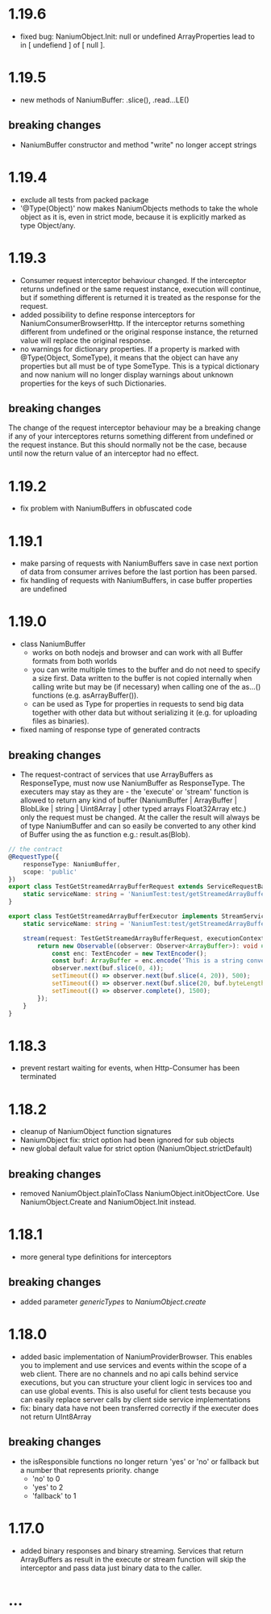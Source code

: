 # 1.19.6

- fixed bug: NaniumObject.Init: null or undefined ArrayProperties lead to in [ undefiend ] of [ null ].

# 1.19.5

- new methods of NaniumBuffer: .slice(), .read...LE()

## breaking changes

- NaniumBuffer constructor and method "write" no longer accept strings

# 1.19.4

- exclude all tests from packed package
- '@Type(Object)' now makes NaniumObjects methods to take the whole object as it is, even in strict mode, because it is
  explicitly marked as type Object/any.

# 1.19.3

- Consumer request interceptor behaviour changed. If the interceptor returns undefined or the same request instance,
  execution will continue, but if something different is returned it is treated as the response for the request.
- added possibility to define response interceptors for NaniumConsumerBrowserHttp. If the interceptor returns something
  different from undefined or the original response instance, the returned value will replace the original response.
- no warnings for dictionary properties. If a property is marked with @Type(Object, SomeType), it means that the object
  can have any properties but all must be of type SomeType. This is a typical dictionary and now nanium will no longer
  display warnings about unknown properties for the keys of such Dictionaries.

## breaking changes

The change of the request interceptor behaviour may be a breaking change if any of your interceptores returns something
different from undefined or the request instance. But this should normally not be the case, because until now the return
value of an interceptor had no effect.

# 1.19.2

- fix problem with NaniumBuffers in obfuscated code

# 1.19.1

- make parsing of requests with NaniumBuffers save in case next portion of data from consumer arrives before the last
  portion has been parsed.
- fix handling of requests with NaniumBuffers, in case buffer properties are undefined

# 1.19.0

- class NaniumBuffer
    - works on both nodejs and browser and can work with all Buffer formats from both worlds
    - you can write multiple times to the buffer and do not need to specify a size first. Data written to the buffer is
      not copied internally when calling write but may be (if necessary) when calling one of the as...() functions (e.g.
      asArrayBuffer()).
    - can be used as Type for properties in requests to send big data together with other data but without serializing
      it (e.g. for uploading files as binaries).
- fixed naming of response type of generated contracts

## breaking changes

- The request-contract of services that use ArrayBuffers as ResponseType, must now use NaniumBuffer as
  ResponseType. The executers may stay as they are - the 'execute' or 'stream' function is allowed to return any kind of
  buffer (NaniumBuffer | ArrayBuffer | BlobLike | string | Uint8Array | other typed arrays Float32Array etc.) only the
  request must be changed. At the caller the result will always be of type NaniumBuffer and can so easily be converted
  to any other kind of Buffer using the as function e.g.: result.as(Blob).

```ts
// the contract
@RequestType({
	responseType: NaniumBuffer,
	scope: 'public'
})
export class TestGetStreamedArrayBufferRequest extends ServiceRequestBase<void, NaniumBuffer> {
	static serviceName: string = 'NaniumTest:test/getStreamedArrayBuffer';
}

export class TestGetStreamedArrayBufferExecutor implements StreamServiceExecutor<TestGetStreamedArrayBufferRequest, ArrayBuffer> {
	static serviceName: string = 'NaniumTest:test/getStreamedArrayBuffer';

	stream(request: TestGetStreamedArrayBufferRequest, executionContext: ServiceRequestContext): Observable<ArrayBuffer> {
		return new Observable((observer: Observer<ArrayBuffer>): void => {
			const enc: TextEncoder = new TextEncoder();
			const buf: ArrayBuffer = enc.encode('This is a string converted to a Uint8Array');
			observer.next(buf.slice(0, 4));
			setTimeout(() => observer.next(buf.slice(4, 20)), 500);
			setTimeout(() => observer.next(buf.slice(20, buf.byteLength)), 1000);
			setTimeout(() => observer.complete(), 1500);
		});
	}
}

```

# 1.18.3

- prevent restart waiting for events, when Http-Consumer has been terminated

# 1.18.2

- cleanup of NaniumObject function signatures
- NaniumObject fix: strict option had been ignored for sub objects
- new global default value for strict option (NaniumObject.strictDefault)

## breaking changes

- removed NaniumObject.plainToClass NaniumObject.initObjectCore. Use NaniumObject.Create and NaniumObject.Init instead.

# 1.18.1

- more general type definitions for interceptors

## breaking changes

- added parameter *genericTypes* to *NaniumObject.create*

# 1.18.0

- added basic implementation of NaniumProviderBrowser. This enables you to implement and use services and events within
  the scope of a web client. There are no channels and no api calls behind service executions, but you can structure
  your client logic in services too and can use global events. This is also useful for client tests because you can
  easily replace server calls by client side service implementations
- fix: binary data have not been transferred correctly if the executer does not return UInt8Array

## breaking changes

- the isResponsible functions no longer return 'yes' or 'no' or fallback but a number that represents priority.
  change
    - 'no' to 0
    - 'yes' to 2
    - 'fallback' to 1

# 1.17.0

- added binary responses and binary streaming. Services that return ArrayBuffers as result in the execute or stream
  function will skip the interceptor and pass data just binary data to the caller.

# ...
